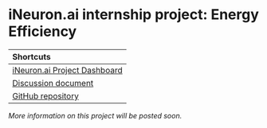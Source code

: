 # iNeuron.ai internship project: Energy Efficiency

|Shortcuts|
|:---|
|[iNeuron.ai Project Dashboard](https://internship.ineuron.ai/dashboard)|
|[Discussion document](https://docs.google.com/document/d/1bZkHk6w6qVFsN_D9HYNOx28PN7Be_XQxZU69DKlZplM)|
|[GitHub repository](https://github.com/Raju-2002/iNeron-project-on-energy-efficiency)|

*More information on this project will be posted soon.*